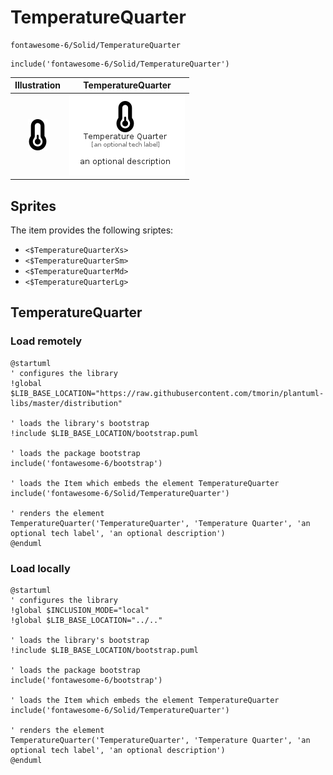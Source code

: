 # TemperatureQuarter


```text
fontawesome-6/Solid/TemperatureQuarter
```

```text
include('fontawesome-6/Solid/TemperatureQuarter')
```



| Illustration | TemperatureQuarter |
| :---: | :---: |
| ![illustration for Illustration](../../fontawesome-6/Solid/TemperatureQuarter.png) | ![illustration for TemperatureQuarter](../../fontawesome-6/Solid/TemperatureQuarter.Local.png) |



## Sprites
The item provides the following sriptes:

- `<$TemperatureQuarterXs>`
- `<$TemperatureQuarterSm>`
- `<$TemperatureQuarterMd>`
- `<$TemperatureQuarterLg>`





## TemperatureQuarter

### Load remotely
```plantuml
@startuml
' configures the library
!global $LIB_BASE_LOCATION="https://raw.githubusercontent.com/tmorin/plantuml-libs/master/distribution"

' loads the library's bootstrap
!include $LIB_BASE_LOCATION/bootstrap.puml

' loads the package bootstrap
include('fontawesome-6/bootstrap')

' loads the Item which embeds the element TemperatureQuarter
include('fontawesome-6/Solid/TemperatureQuarter')

' renders the element
TemperatureQuarter('TemperatureQuarter', 'Temperature Quarter', 'an optional tech label', 'an optional description')
@enduml
```

### Load locally
```plantuml
@startuml
' configures the library
!global $INCLUSION_MODE="local"
!global $LIB_BASE_LOCATION="../.."

' loads the library's bootstrap
!include $LIB_BASE_LOCATION/bootstrap.puml

' loads the package bootstrap
include('fontawesome-6/bootstrap')

' loads the Item which embeds the element TemperatureQuarter
include('fontawesome-6/Solid/TemperatureQuarter')

' renders the element
TemperatureQuarter('TemperatureQuarter', 'Temperature Quarter', 'an optional tech label', 'an optional description')
@enduml
```

